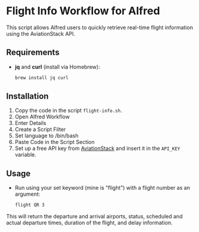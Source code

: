 # Flight Info Workflow for Alfred

This script allows Alfred users to quickly retrieve real-time flight information using the AviationStack API.

## Requirements

- **jq** and **curl** (install via Homebrew):
  ```sh
  brew install jq curl
  ```

## Installation

1. Copy the code in the script `flight-info.sh`.
2. Open Alfred Workflow
3. Enter Details
4. Create a Script Filter
5. Set language to /bin/bash
6. Paste Code in the Script Section
7. Set up a free API key from [AviationStack](https://aviationstack.com/) and insert it in the `API_KEY` variable.

## Usage

- Run using your set keyword (mine is "flight") with a flight number as an argument:
  ```sh
  flight QR 3
  ```

This will return the departure and arrival airports, status, scheduled and actual departure times, duration of the flight, and delay information.

